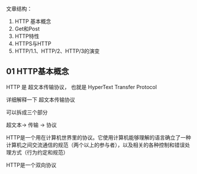 文章结构：

1. HTTP 基本概念
2. Get和Post
3. HTTP特性
4. HTTPS与HTTP
5. HTTP/1.1、HTTP/2、HTTP/3的演变

## 01 HTTP基本概念

HTTP 是 超文本传输协议， 也就是 HyperText Transfer Protocol

详细解释一下 超文本传输协议

可以拆成三个部分

超文本-> 传输 -> 协议

HTTP是一个用在计算机世界里的协议。它使用计算机能够理解的语言确立了一种计算机之间交流通信的规范（两个以上的参与者），以及相关的各种控制和错误处理方式（行为约定和规范）

HTTP是一个双向协议

